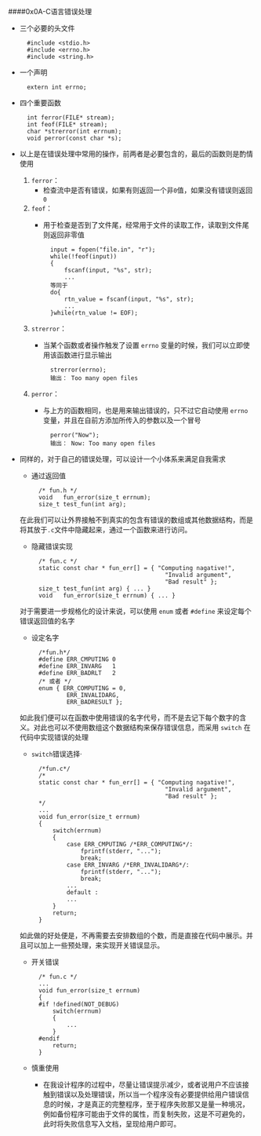 ####0x0A-C语言错误处理

- 三个必要的头文件
	
		#include <stdio.h>
		#include <errno.h>
		#include <string.h>

- 一个声明
	
		extern int errno;

- 四个重要函数

		int ferror(FILE* stream);
		int feof(FILE* stream);
		char *strerror(int errnum);
		void perror(const char *s);

- 以上是在错误处理中常用的操作，前两者是必要包含的，最后的函数则是酌情使用
	1. `ferror`：
		- 检查流中是否有错误，如果有则返回一个非`0`值，如果没有错误则返回 `0`
	2. `feof`：
		- 用于检查是否到了文件尾，经常用于文件的读取工作，读取到文件尾则返回非零值

				input = fopen("file.in", "r");
				while(!feof(input))
				{
					fscanf(input, "%s", str);
					...
				等同于
				do{
					rtn_value = fscanf(input, "%s", str);
					...
				}while(rtn_value != EOF);
	
	3. `strerror`：
		- 当某个函数或者操作触发了设置 `errno` 变量的时候，我们可以立即使用该函数进行显示输出
			
				strerror(errno);
				输出： Too many open files
	
	4. `perror`：
		- 与上方的函数相同，也是用来输出错误的，只不过它自动使用 `errno` 变量，并且在自前方添加所传入的参数以及一个冒号
			
				perror("Now");
				输出： Now: Too many open files 

- 同样的，对于自己的错误处理，可以设计一个小体系来满足自我需求
	- 通过返回值
			
			/* fun.h */
			void   fun_error(size_t errnum);
			size_t test_fun(int arg);
	在此我们可以让外界接触不到真实的包含有错误的数组或其他数据结构，而是将其放于`.c`文件中隐藏起来，通过一个函数来进行访问。

	- 隐藏错误实现

			/* fun.c */
			static const char * fun_err[] = { "Computing nagative!",
										 		"Invalid argument",
										 		"Bad result" };
			size_t test_fun(int arg) { ... }
			void   fun_error(size_t errnum) { ... }
	对于需要进一步规格化的设计来说，可以使用 `enum` 或者 `#define` 来设定每个错误返回值的名字

	- 设定名字

			/*fun.h*/
			#define ERR_CMPUTING 0
			#define ERR_INVARG   1
			#define ERR_BADRLT   2
			/* 或者 */
			enum { ERR_COMPUTING = 0,
					ERR_INVALIDARG,
					ERR_BADRESULT };
	如此我们便可以在函数中使用错误的名字代号，而不是去记下每个数字的含义。对此也可以不使用数组这个数据结构来保存错误信息，而采用 `switch` 在代码中实现错误的处理

	- `switch`错误选择· 
			 
			/*fun.c*/
			/*
			static const char * fun_err[] = { "Computing nagative!",
										 		"Invalid argument",
										 		"Bad result" };
			*/
			...
			void fun_error(size_t errnum)
			{
				switch(errnum)
				{
					case ERR_CMPUTING /*ERR_COMPUTING*/:
						fprintf(stderr, "...");
						break;
					case ERR_INVARG /*ERR_INVALIDARG*/:
						fprintf(stderr, "...");
						break;
					...
					default :
					...
				}
				return;
			}
	如此做的好处便是，不再需要去安排数组的个数，而是直接在代码中展示。并且可以加上一些预处理，来实现开关错误显示。

	- 开关错误

			/* fun.c */
			...
			void fun_error(size_t errnum)
			{
			#if !defined(NOT_DEBUG)
				switch(errnum)
				{
					...
				}
			#endif
				return;
			}

	- 慎重使用
		- 在我设计程序的过程中，尽量让错误提示减少，或者说用户不应该接触到错误以及处理错误，所以当一个程序没有必要提供给用户错误信息的时候，才是真正的完整程序，至于程序失败那又是量一种境况，例如备份程序可能由于文件的属性，而复制失败，这是不可避免的，此时将失败信息写入文档，呈现给用户即可。